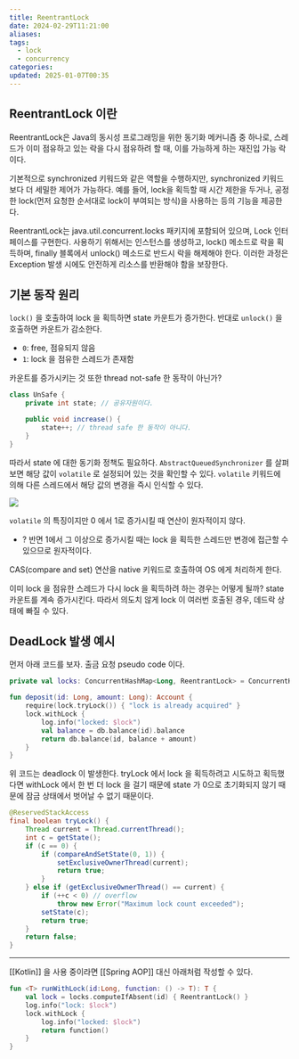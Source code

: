 ```yaml
---
title: ReentrantLock
date: 2024-02-29T11:21:00
aliases: 
tags:
  - lock
  - concurrency
categories: 
updated: 2025-01-07T00:35
---
```


## ReentrantLock 이란

ReentrantLock은 Java의 동시성 프로그래밍을 위한 동기화 메커니즘 중 하나로, 스레드가 이미 점유하고 있는 락을 다시 점유하려 할 때, 이를 가능하게 하는 재진입 가능 락이다.

기본적으로 synchronized 키워드와 같은 역할을 수행하지만, synchronized 키워드보다 더 세밀한 제어가 가능하다. 예를 들어, lock을 획득할 때 시간 제한을 두거나, 공정한 lock(먼저 요청한 순서대로 lock이 부여되는 방식)을 사용하는 등의 기능을 제공한다.

ReentrantLock는 java.util.concurrent.locks 패키지에 포함되어 있으며, Lock 인터페이스를 구현한다. 사용하기 위해서는 인스턴스를 생성하고, lock() 메소드로 락을 획득하며, finally 블록에서 unlock() 메소드로 반드시 락을 해제해야 한다. 이러한 과정은 Exception 발생 시에도 안전하게 리소스를 반환해야 함을 보장한다.

## 기본 동작 원리

`lock()` 을 호출하여 lock 을 획득하면 state 카운트가 증가한다. 반대로 `unlock()` 을 호출하면 카운트가 감소한다.

- `0`: free, 점유되지 않음
- `1`: lock 을 점유한 스레드가 존재함

카운트를 증가시키는 것 또한 thread not-safe 한 동작이 아닌가?

```java
class UnSafe {
    private int state; // 공유자원이다.

    public void increase() {
        state++; // thread safe 한 동작이 아니다.
    }
}
```

따라서 state 에 대한 동기화 정책도 필요하다. `AbstractQueuedSynchronizer` 를 살펴보면 해당 값이 `volatile` 로 설정되어 있는 것을 확인할 수 있다. `volatile` 키워드에 의해 다른 스레드에서 해당 값의 변경을 즉시 인식할 수 있다.

![](https://i.imgur.com/QTT0Ycm.png)

`volatile` 의 특징이지만 0 에서 1로 증가시킬 때 연산이 원자적이지 않다.

- ? 반면 1에서 그 이상으로 증가시킬 때는 lock 을 획득한 스레드만 변경에 접근할 수 있으므로 원자적이다.

CAS(compare and set) 연산을 native 키워드로 호출하여 OS 에게 처리하게 한다.

이미 lock 을 점유한 스레드가 다시 lock 을 획득하려 하는 경우는 어떻게 될까? state 카운트를 계속 증가시킨다. 따라서 의도치 않게 lock 이 여러번 호출된 경우, 데드락 상태에 빠질 수 있다.

## DeadLock 발생 예시

먼저 아래 코드를 보자. 출금 요청 pseudo code 이다.

```kotlin
private val locks: ConcurrentHashMap<Long, ReentrantLock> = ConcurrentHashMap()

fun deposit(id: Long, amount: Long): Account {
    require(lock.tryLock()) { "lock is already acquired" }
    lock.withLock {
        log.info("locked: $lock")
        val balance = db.balance(id).balance
        return db.balance(id, balance + amount)
    }
}
```

위 코드는 deadlock 이 발생한다. tryLock 에서 lock 을 획득하려고 시도하고 획득했다면 withLock 에서 한 번 더 lock 을 걸기 때문에 state 가 0으로 초기화되지 않기 때문에 잠금 상태에서 벗어날 수 없기 때문이다.

```java
@ReservedStackAccess
final boolean tryLock() {
    Thread current = Thread.currentThread();
    int c = getState();
    if (c == 0) {
        if (compareAndSetState(0, 1)) {
            setExclusiveOwnerThread(current);
            return true;
        }
    } else if (getExclusiveOwnerThread() == current) {
        if (++c < 0) // overflow
            throw new Error("Maximum lock count exceeded");
        setState(c);
        return true;
    }
    return false;
}
```

---

[[Kotlin]] 을 사용 중이라면 [[Spring AOP]] 대신 아래처럼 작성할 수 있다.

```kotlin
fun <T> runWithLock(id:Long, function: () -> T): T {
    val lock = locks.computeIfAbsent(id) { ReentrantLock() }
    log.info("lock: $lock")
    lock.withLock {
        log.info("locked: $lock")
        return function()
    }
}
```
